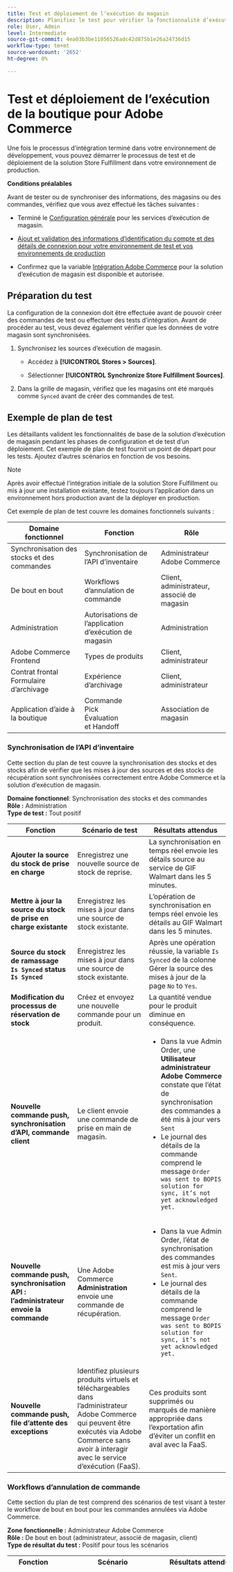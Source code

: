 ```yaml
---
title: Test et déploiement de l’exécution du magasin
description: Planifiez le test pour vérifier la fonctionnalité d’exécution de magasin. Les tests couvrent l’API de synchronisation du stock, le workflow d’exécution de bout en bout pour les commandes annulées, la gestion des utilisateurs de l’application Store Fulfillment et l’expérience d’archivage client.
role: User, Admin
level: Intermediate
source-git-commit: 4ea03b3be11056526adc42d875b1e26a24736d15
workflow-type: tm+mt
source-wordcount: '2652'
ht-degree: 0%

---
```



# Test et déploiement de l’exécution de la boutique pour Adobe Commerce

Une fois le processus d’intégration terminé dans votre environnement de développement, vous pouvez démarrer le processus de test et de déploiement de la solution Store Fulfillment dans votre environnement de production.

**Conditions préalables**

Avant de tester ou de synchroniser des informations, des magasins ou des commandes, vérifiez que vous avez effectué les tâches suivantes :

- Terminé le [Configuration générale](enable-general.md) pour les services d’exécution de magasin.

- [Ajout et validation des informations d’identification du compte et des détails de connexion pour votre environnement de test et vos environnements de production](connect-set-up-service.md#configure-store-fulfillment-account-credentials)

- Confirmez que la variable [Intégration Adobe Commerce](connect-set-up-service.md#configure-store-fulfillment-account-credentials) pour la solution d’exécution de magasin est disponible et autorisée.

## Préparation du test

La configuration de la connexion doit être effectuée avant de pouvoir créer des commandes de test ou effectuer des tests d’intégration. Avant de procéder au test, vous devez également vérifier que les données de votre magasin sont synchronisées.

1. Synchronisez les sources d’exécution de magasin.

   - Accédez à **[!UICONTROL Stores > Sources]**.

   - Sélectionner **[!UICONTROL Synchronize Store Fulfillment Sources]**.

1. Dans la grille de magasin, vérifiez que les magasins ont été marqués comme `Synced` avant de créer des commandes de test.

## Exemple de plan de test

Les détaillants valident les fonctionnalités de base de la solution d’exécution de magasin pendant les phases de configuration et de test d’un déploiement. Cet exemple de plan de test fournit un point de départ pour les tests. Ajoutez d’autres scénarios en fonction de vos besoins.

>[!NOTE]
>
>Après avoir effectué l’intégration initiale de la solution Store Fulfillment ou mis à jour une installation existante, testez toujours l’application dans un environnement hors production avant de la déployer en production.

Cet exemple de plan de test couvre les domaines fonctionnels suivants :

| Domaine fonctionnel | Fonction | Rôle |
|-------------------------------------|------------------------------------------|----------------------------------|
| Synchronisation des stocks et des commandes | Synchronisation de l’API d’inventaire | Administrateur Adobe Commerce |
| De bout en bout | Workflows d’annulation de commande | Client, administrateur, associé de magasin |
| Administration | Autorisations de l’application d’exécution de magasin | Administration |
| Adobe Commerce Frontend | Types de produits | Client, administrateur |
| Contrat frontal</br>Formulaire d’archivage | Expérience d’archivage | Client, administrateur |
| Application d’aide à la boutique | Commande</br>Pick</br>Évaluation</br>et Handoff | Association de magasin |




### Synchronisation de l’API d’inventaire

Cette section du plan de test couvre la synchronisation des stocks et des stocks afin de vérifier que les mises à jour des sources et des stocks de récupération sont synchronisées correctement entre Adobe Commerce et la solution d’exécution de magasin.

**Domaine fonctionnel**: Synchronisation des stocks et des commandes</br>
**Rôle :** Administration</br>
**Type de test :** Tout positif

<table>
<thead>
<tr>
<th>Fonction</th>
<th>Scénario de test</th>
<th>Résultats attendus</th>
</tr>
</thead>
<tbody>
<tr>
<td><strong>Ajouter la source du stock de prise en charge</strong></td>
<td>Enregistrez une nouvelle source de stock de reprise.</td>
<td>La synchronisation en temps réel envoie les détails source au service de GIF Walmart dans les 5 minutes.</td>
</tr>
<tr>
<td><strong>Mettre à jour la source du stock de prise en charge existante</strong></td>
<td>Enregistrez les mises à jour dans une source de stock existante.</td>
<td>L’opération de synchronisation en temps réel envoie les détails au GIF Walmart dans les 5 minutes.</td>
</tr>
<tr>
<td><strong>Source du stock de ramassage</br><code>Is Synced</code> status</br><code>Is Synced</code></strong></td>
<td>Enregistrez les mises à jour dans une source de stock existante.</td>
<td>Après une opération réussie, la variable <code>Is Synced</code> de la colonne Gérer la source des mises à jour de la page <code>No</code> to <code>Yes</code>.</td>
</tr>
<tr>
<td><strong>Modification du processus de réservation de stock</strong></td>
<td>Créez et envoyez une nouvelle commande pour un produit.</td>
<td>La quantité vendue pour le produit diminue en conséquence.</td>
</tr>
<tr>
<td><strong>Nouvelle commande push, synchronisation d’API, commande client</strong></td>
<td>Le client envoie une commande de prise en main de magasin.</td>
<td><ul><li>Dans la vue Admin Order, une <strong>Utilisateur administrateur Adobe Commerce</strong> constate que l’état de synchronisation des commandes a été mis à jour vers <code>Sent</code></li><li>Le journal des détails de la commande comprend le message <code>Order was sent to BOPIS solution for sync, it’s not yet acknowledged yet.</code></li></ul></td>
</tr>
<tr>
<td><strong>Nouvelle commande push, synchronisation API : l’administrateur envoie la commande</strong></td>
<td>Une Adobe Commerce <strong>Administration</strong> envoie une commande de récupération.</td>
<td><ul><li>Dans la vue Admin Order, l’état de synchronisation des commandes est mis à jour vers <code>Sent</code>.</li><li>Le journal des détails de la commande comprend le message <code>Order was sent to BOPIS solution for sync, it’s not yet acknowledged yet.</code></li></ul></td>
</tr>
<tr>
<td><strong>Nouvelle commande push, file d’attente des exceptions<strong></td>
<td>Identifiez plusieurs produits virtuels et téléchargeables dans l’administrateur Adobe Commerce qui peuvent être exécutés via Adobe Commerce sans avoir à interagir avec le service d’exécution (FaaS).</td>
<td>Ces produits sont supprimés ou marqués de manière appropriée dans l’exportation afin d’éviter un conflit en aval avec la FaaS.</td>
</tr>
</tbody>
</table>

### Workflows d’annulation de commande

Cette section du plan de test comprend des scénarios de test visant à tester le workflow de bout en bout pour les commandes annulées via Adobe Commerce.

**Zone fonctionnelle :** Administrateur Adobe Commerce</br>
**Rôle :** De bout en bout (administrateur, associé de magasin, client)</br>
**Type de résultat du test :** Positif pour tous les scénarios

<table style="table-layout:fixed">
<tr>
<th>Fonction</th>
<th>Scénario</th>
<th>Résultats attendus</th>
</tr>
<tr>
<td><strong>Annulation complète de commande</strong></td>
<td><ol>
<li>Ordre de priorité.</li>
<li>Attendez que la commande soit synchronisée.</li>
<li>Vérifier la création d'une facture (le cas échéant autoriser et enregistrer) à réception de l'email de facture.</li>
<li>Créez une Note de crédit avec tous les produits commandés depuis la vue Facture.</li>
</ol>
</td>
<td>
<ul>
<td>
<li>Historique des commandes mis à jour avec <code>We refunded $X online. Transaction ID: transactionID</code> et <code>Received Cancel acknowledgment from the BOPIS solution.</code></li>
<li>L’état de la commande est <code>Closed</code>. (Nous avons défini la vérification des paiements maintenant.)</li>
<li>Note de crédit créée dans Adobe Commerce. (Attendez que cron fonctionne.)</li>
<li>Si tous les éléments sont sélectionnés, ils sont alors prêts pour le courrier électronique de récupération. <code>DISPLAY COMMENT HISTORY</code> affiche <code>Order is ready for pickup</code> (<code>CUSTOMER NOTIFIED</code> indicateur <code>true</code>.)</li>
<li>Si tous les éléments ne sont pas sélectionnés, le courrier électronique d’annulation et l’ HISTORIQUE DU COMMENTAIRE AFFICHAGE s’affichent. <code>Order has been canceled - all items were not available</code></li>
<li><code>CUSTOMER NOTIFIED</code> indicateur <code>true</code>.)</li>
</ul>
</td>
</tr>
<tr><td><strong>Annulation partielle de la commande<strong></td>
<td>
<ol>
<li>Passer commande avec au moins deux produits.</li>
<li>Attendez que la commande soit synchronisée.</li>
<li>Vérifier que la facture a été créée (si autoriser et enregistrer) et que le courrier électronique de facture a été reçu.</li>
<li>Patientez deux heures pour le règlement des transactions.</li>
<li>Créez une Note de crédit avec uniquement une partie des produits commandés à partir de la vue Facture.</li>
</td>
<td>
<ul>
<li>Mise à jour de l’historique des commandes : <code>We refunded $X online. Transaction ID: transactionID</code></li>
<li>Mise à jour de l’historique des commandes : <code>Order notified as partly canceled at: Date and Hour</code></li>
<li>Réception de l'email de remboursement de la commande : <code>$x amount was refunded</code></li>
<li>L’état de la commande est <code>Processing</code>.</li>
<li>Note de crédit créée dans Adobe Commerce (attendez que cron fonctionne).</li>
<li>Si certains éléments n’ont pas été sélectionnés, vérifiez que la variable [!UICONTROL Ready for Pickup] l'email avec la section nilpick or return s'affiche. <code>DISPLAY COMMENT HISTORY</code> affiche <code>Order is ready for pickup, but some items not available.</code>.</li>
<li><code>CUSTOMER NOTIFIED</code> indicateur <code>true</code>.</li>
</ul>
</td>
</tr>
<td><strong>Prêt pour la récupération</br></br>Annulation complète</br>(tous les produits sont définis comme sélectionnés avec 0 quantité)</br></strong></td>
<td>
<ol>
<li>Placez la commande.</li>
<li>Attendez que la commande soit synchronisée.</li>
<li>Vérifier que la facture a été créée (si autoriser et enregistrer) et que le courrier électronique de facture a été reçu.</li>
<li>Accédez à Postman et exécutez la demande Prêt pour la collecte avec tous les produits définis comme <code>picked</code> avec <code>0 qty</code>.</li>
</ol>
</td>
<td>
<ul>
<li>Historique des commandes mis à jour : <code>We refunded $X offline</code></li>
<li>L’état de la commande est <code>CLOSED</code>.
<li>L’avoir est créé. (Attendez que cron fonctionne.)</li>
<li>Réception de l’e-mail de remboursement : <code>$x amount was refunded</code></li>
<li>Envoi de l’email d’annulation de commande.</li>
</ul>
</td>
</tr>
<tr>
<td><strong>Prêt pour la récupération - Annulation partielle</strong></br></br><strong>(Certains produits sont sélectionnés, d’autres le sont avec . <code>0 qty</code>)</strong>
</td>
<td>
<ol>
<li>Placez la commande.</li>
<li>Attendez que la commande soit synchronisée.</li>
<li>Vérifier que la facture a été créée (si autoriser et enregistrer) et que le courrier électronique de facture a été reçu.</li>
<li>Accédez à Postman et exécutez la demande Prêt pour la collecte avec une partie des produits définis comme sélectionnés avec 0 quantité et le reste d’entre eux sélectionnés.</li>
</ol>
</td>
<td>
<ul>
<li><code>Your order is ready for pickup</code> avec [!UICONTROL Ready for Pickup Items] et [!UICONTROL Canceled Items] des tables. </li>
<li>L’état de la commande est PRÊT À ÊTRE SÉLECTIONNÉ. </li>
<li>Historique des commandes mis à jour : <code>We refunded $X offline.</code>
<li>Historique des commandes mis à jour : <code>Order notified as partly canceled at: Date and hour</code>
<li>Réception de l’e-mail de remboursement : <code>$x amount was refunded</code>
<li>La note de crédit est créée. (Attendez que cron fonctionne.)</li>
</ul>
</td>
</tr>
<tr>
<td><strong>Prêt pour la récupération - Annulation partielle</br></br>Certains produits sont sélectionnés, d’autres le sont avec . <code>0 qty</code>)</strong>
</td>
<td><ol>
<li>Placez la commande.</li>
<li>Attendez que la commande soit synchronisée.</li>
<li>Vérifier que la facture a été créée (si autoriser et enregistrer) et que le courrier électronique de facture a été reçu.</li>
<li>Accédez à Postman et exécutez la demande Prêt pour la collecte avec une partie des produits définis comme sélectionnés avec 0 quantité et le reste d’entre eux sélectionnés.</li>
</ol>
</td>
<td><ul>
<li><code>Your order is ready for pickup</code> avec [!UICONTROL Ready for Pickup Items] et [!UICONTROL Canceled Items] des tables. </li>
<li>L’état de la commande est PRÊT À ÊTRE SÉLECTIONNÉ. </li>
<li>Historique des commandes mis à jour : <code>We refunded $X offline.</code>
<li>Historique des commandes mis à jour : <code>Order notified as partly canceled at: Date and hour</code>
<li>Réception de l’e-mail de remboursement : <code>$x amount was refunded</code>
<li>La note de crédit est créée. (Attendez que cron fonctionne.)</li>
</ul>
</td>
</tr>
<tr>
<td><strong>Distribué (pendant la diffusion) </br></br>Annulation complète (tous les produits sont définis comme rejetés)</strong>
</td>
<td>
<ol>
<li>Placez la commande.</li>
<li>Attendez que la commande soit synchronisée.</li>
<li>Vérifier que la facture a été créée (si autoriser et enregistrer) et que le courrier électronique de facture a été reçu.</li>
<li>Accédez à Postman et exécutez la demande Prêt pour la collecte avec tous les produits définis comme sélectionnés.</li>
<li>Ouvrez votre boîte mail, recherchez l'email Prêt pour la collecte . Cliquez ensuite sur **[!UICONTROL Confirm Arrival]**.</li>
<li>Archivez-vous.</li>
<li>Accédez à Postman et exécutez la requête Distribué avec tous les produits définis comme rejetés.</li>
</ol>
<td><ul>
<li>Historique des commandes mis à jour : <code>We refunded $X offline.</code></li>
<li>Réception de l’e-mail de remboursement : <code>$x amount was refunded</code></li>
<li>L’état est défini sur <code>CLOSED</code>.</li>
<li>Note de crédit créée. (Attendez que cron fonctionne.)</li>
</ul>
</td>
</tr>
<tr>
<td><strong>Distribué (pendant la diffusion)</br></br>Annulation partielle</br>(Certains produits sont délivrés ; certains sont rejetés.)</strong>
</br></td>
<td>
<ol>
<li>Placez la commande.</li>
<li>Attendez que la commande soit synchronisée.</li>
<li>Vérifier que la facture a été créée (si autoriser et enregistrer) et que le courrier électronique de facture a été reçu.</li>
<li>Accédez à Postman, puis exécutez la demande Prêt pour la collecte avec tous les produits définis comme sélectionnés.</li>
<li>Ouvrez votre boîte aux lettres. Recherchez l’e-mail Prêt pour la collecte et sélectionnez <code>Confirm Arrival</code>.</li>
<li>Archivez-vous.</li>
<li>Accédez à Postman et exécutez la requête Distribué en définissant certains produits sur Distribued et d’autres sur reject</li>
</ol>
</td>
<td>
<li>Historique des commandes mis à jour : <code>We refunded $X offline</code></li>
<li><code>Order notified as partly canceled at: Date and Hour</code>
<li>Réception de l’e-mail de remboursement : <code>$x amount was refunded</code>
<li>État de la commande défini sur <code>Ready for pickup Dispensed</code>
<li>Note de crédit créée. (Attendez que cron fonctionne.)</li>
</td>
</tr>
<tr>
<td> <strong>Nouvelle RAM après retour (complète)</strong>
</td>
<td>
<ol>
<li>Placez la commande.</li>
<li>Attendez que la commande soit synchronisée.</li>
<li>Vérifiez que la facture a été créée (le cas échéant autoriser et capturer) et que le courrier électronique de facture a été reçu.</li>
<li>Sélectionnez tous les produits avec Postman.</li>
<li>Archivez-vous.</li>
<li>Fais un passe-temps.</li>
<li>Dans l’ordre, sélectionnez<strong>[!UICONTROL Create returns]=
<li>Créez la zone de gestion régionale.</li>
</ol>
</td>
<td>
<ul>
<li>La RAM a été créée et s’affiche sous la <strong>[!UICONTROL Returns]</b> dans la vue Commande.</li>
<li>Le client a reçu un e-mail de confirmation RMA.</li>
</ul>
</td>
</tr>
<tr>
<td><strong>Nouvelle RAM après retour — Partiel</strong>
</td>
<td>
<ol>
<li>Placez la commande.</li>
<li>Attendez que la commande soit synchronisée.</li>
<li>Vérifier que la facture a été créée (si autoriser et enregistrer) et que le courrier électronique de facture a été reçu.</li>
<li>Sélectionnez tous les produits avec Postman.</li>
<li>Archivez-vous.</li>
<li>Fais un passe-temps.</li>
<li>Exécutez la commande, puis sélectionnez  <strong>[!UICONTROL Create returns]</strong></li>
<li>Créez la RAM avec une partie des produits commandés.</li>
</ol>
<td>
<ul>
<li>RMA créée et affichée sous <strong>[!UICONTROL Returns]</strong> dans la vue Commande.</li>
<li>Le client a reçu l’e-mail de confirmation de la RMA.</li>
<li>Après avoir créé la RAM, obtenez l’autorisation RMA : Depuis l’administrateur, accédez à <strong>[!UICONTROL Sales > Returns]</strong>. Sélectionnez la RMA que vous avez créée et autorisez-la.</li>
<li>Vérifiez que le client a reçu l’e-mail de confirmation d’autorisation RMA.</li>
<li>Vérifiez que le remboursement a été ajouté à l'historique des transactions et des commandes.</li>
</ul>
</td>
</tr>
</table>


### Autorisations de l’application d’exécution de magasin

Cette section du plan de test couvre la gestion de compte pour les utilisateurs de l’application d’exécution de magasin.

- Vérifiez qu’un associé de magasin peut s’authentifier auprès d’un nouveau compte utilisateur créé à partir de l’administrateur Adobe Commerce.
- Confirmez que les mises à jour des comptes existants sont appliquées avec succès.

**Zone fonctionnelle :** Administrateur Adobe Commerce</br>
**Rôle :** Administrateur, associé de magasin</br>
**Type de test :** Tout positif

<table style="table-layout:auto">
<tr>
<th>Fonction</th>
<th>Scénario</th>
<th>Résultats attendus</th>
</tr>
<tr>
<td><strong>Gestion des comptes d’utilisateurs - Créer un compte</strong></br></br>
</td>
<td>
<ol>
<li><strong>Administration</strong> — Connectez-vous à l’administrateur Adobe Commerce</li>
<li>Accédez à <strong>[!UICONTROL System] &gt; Autorisations de l’application d’exécution de magasin &gt; Tous les utilisateurs de l’application d’exécution de magasin</strong></li>
<li><strong>Ajouter un nouvel utilisateur.</strong></li>
</ol>
<td>
<ul>
<li>Compte créé avec succès.</li>
<li>Le compte Nouvel utilisateur s’affiche sur la page [!UICONTROL Store Fulfillment Users] tableau de bord.</li>
<li><strong>Association de magasin</strong> connectez-vous à l’application d’aide à la boutique avec un nouveau compte d’utilisateur.</li>
</ul>
</td>
</tr>
<tr>
<td><strong>Gestion des comptes d’utilisateurs - Mettre à jour le compte d’utilisateur existant</strong>
</td>
<td>
<ol>
<li>Connectez-vous à l’administrateur Adobe Commerce avec le compte d’utilisateur administrateur.</li>
<li>Accédez à <strong>[!UICONTROL System] &gt; Autorisations de l’application d’exécution de magasin &gt; Tous les utilisateurs de l’application d’exécution de magasin</strong>.</li>
<li>Dans la liste Compte d’utilisateur , ouvrez un compte d’utilisateur principal existant en sélectionnant <strong>[!UICONTROL Edit]</strong>.
<li>Désactivez le compte en modifiant les <strong>[!UICONTROL Is Active]</strong> to <strong>Non</strong>.</li>
</ol>
</td>
<td>
<ul>
<li>Sur le <strong>[!UICONTROL Store Fulfillment App Users]</strong> tableau de bord, l’état du compte mis à jour a été remplacé par <strong>[!UICONTROL Inactive]</strong>.</li>
<li>L’association de magasin ne peut pas se connecter à l’application d’assistance de magasin avec les informations d’identification du compte inactif.</li>
</ul>
</td>
</tr>
</table>

## Types de produits Adobe Commerce

Les scénarios de test pour les types de produits Adobe Commerce vérifient que les clients voient les informations appropriées sur les produits, les stocks et les méthodes de diffusion pour différents types de produits :

- [!UICONTROL Configurable]
- [!UICONTROL Grouped]
- [!UICONTROL Virtual]
- [!UICONTROL Bundle products] dans le storefront Adobe Commerce.

**Zone fonctionnelle :** Adobe Commerce Frontend</br>
**Rôle :** Utilisateur de l’application d’assistance de la boutique (associé au magasin)</br>
**Type de test :** Tout positif

<table style="table-layout:auto">
<tr>
<th>Fonction</th>
<th>Scénario</th>
<th>Commentaires</th>
</tr>
<tr>
<td><strong>Produits configurables</strong>
</td>
<td>
<ul>
<li>Vérifiez que l’utilisateur ne peut afficher que ces options configurables, quelle source est activée, quel stock est affecté et qu’il existe certains éléments en stock, et vérifiez les produits enfants.</li>
<li>Vérifiez que lorsque vous sélectionnez un autre magasin, les options qui ne sont pas disponibles s’affichent comme barré.</li>
<li>Vérifiez que si l’utilisateur sélectionne un autre magasin, les options configurables ne sont pas sélectionnées.</li>
<li>Vérifiez que si un produit configurable est déjà dans le panier et qu’un utilisateur sélectionne un autre magasin, le produit s’affiche comme étant en rupture de stock.</li>
</ul>
</td>
<td></td>
</td>
</tr>
<tr>
<td><strong>Produits regroupés</strong>
</td>
<td>
<ul>
<li>Vérifiez que les méthodes de diffusion et [!UICONTROL Add to cart] sont désactivés pour le client lorsque tous les produits enfants ont
<code>qty</code> défini sur <code>0</code>.</li>
<li>Vérifier que les méthodes de diffusion sont activées pour le client lorsqu’au moins un des produits enfants possède <code>qty</code> défini sur <code>0.</code></li>
<li>Vérifiez que [!UICONTROL Store Pickup Delivery] n’est visible et principale que pour les produits qui ont [!UICONTROL Available for Store Pickup] activée. (Vérifiez le produit enfant.)</li>
</ul>
</td>
<td></td>
</tr>
<tr>
<td><strong>Produits virtuels</strong>
</td>
<td>
Vérifiez que les produits virtuels n’offrent pas la variable  [!UICONTROL In-store Pickup] méthode de diffusion.
<td></td>
</td>
</tr>
<tr>
<td><strong>Lot de produits</strong>
</td>
<td>
<ul>
<li>Vérifiez si au moins un produit enfant a [!UICONTROL Available for Store Pickup] désactivée, l’option de remise Stocker le ticket n’est pas disponible pour le client.</li>
<li>Vérifiez si au moins un produit enfant a [!UICONTROL Available for Home Delivery] désactivée, l’option Diffusion sur l’accueil n’est pas disponible pour le client.</li>
<li>Vérifiez si au moins un des produits enfants d’un lot est en rupture de stock, le lot (produit parent) est également affiché comme [!UICONTROL Out of stock].</li>
</ul>
</td>
<td></td>
</tr>
<tbody>
</table>

## Expérience d’archivage

Cette section du plan de test couvre l’ expérience d’archivage des commandes de nettoyage de magasin pour les fonctionnalités suivantes :

- Autre contact de sélection : vérifiez le processus d’ajout d’une [!UICONTROL Alternate Pickup Contact] et en sélectionnant un [!UICONTROL Preferred Contact] dans les commandes de nettoyage de la boutique.

- Archivage du formulaire : vérifiez le processus d’envoi d’une demande d’archivage pour les commandes de récupération du magasin.

**Domaines fonctionnels :** Achat de panier, formulaire d’archivage pour les commandes de prise en main du magasin</br>
**Rôle :** Administrateur, client, associé de magasin</br>
**Type de test :** Tout positif

### Autre contact de collecte


**Zone fonctionnelle :** Achat de panier</br>
**Rôle :** Client</br>
**Type de test :** Tout positif

<table style="table-layout:auto">
<tr>
<th>Fonction</th>
<th>Scénario</th>
<th>Résultats attendus</th>
</tr>
<tr>
<td><strong>Autre contact de collecte</br>
Archivage</br><strong>
</td>
<td>
Un client envoie une commande avec l’option Sélecteur en magasin .</td>
<td>Pendant le processus de passage en caisse, le client voit la variable [!UICONTROL Alternate Pickup Contact] l’option de l’étape Expédition .
</td>
</tr>
<tr>
<td><strong>Autre contact de sélection Préféré, Archivage</strong>
<td>
Un client envoie une commande avec l’option Sélecteur en magasin . Lors du passage en caisse, le client ajoute une [!UICONTROL Alternate Pickup Contact].</td>
<td>Pendant le processus de passage en caisse, le client voit la variable [!UICONTROL Preferred Contact] sur l’étape d’expédition.</td>
</td>
</tr>
<tr>
<td><strong>Autres coordonnées de contact de collecte, Archivage</strong>
</td>
<td>
Un client envoie une commande avec l’option Sélecteur en magasin . Pendant le passage en caisse, le client sélectionne [!UICONTROL Alternate Pickup Contact] sur l’étape d’expédition.
</td>
<td>Le client voit les options de saisie pour saisir les coordonnées : [!UICONTROL First name], [!UICONTROL Last name], [!UICONTROL Phone], et [!UICONTROL Email].</td>
</tr>
<tr>
<td><strong>Autre ticket, archiver un courrier électronique</strong>
</td>
<td>Un client envoie une commande avec l’option Sélecteur en magasin . Pendant le passage en caisse, le client sélectionne [!UICONTROL Alternate Pickup Contact] sur l’étape d’expédition, ajoute les coordonnées et envoie la commande.</td>
<td>Le client et le contact suppléant reçoivent tous deux un e-mail d’archivage pour la commande.</td>
</tr>
<td><strong>Autre achat, détail de la commande</strong></td>
<td>Un client envoie une commande avec l’option Sélecteur en magasin . Pendant le passage en caisse, le client sélectionne [!UICONTROL Alternate Pickup Contact] sur l’étape d’expédition, ajoute les coordonnées et envoie la commande.</td>
<td>L’administrateur voit les coordonnées supplémentaires dans la commande enregistrée.</td>
</tr>
<tr>
<td><strong>Autre contact de collecte, vue de commande associée du magasin</strong>
</td>
<td>Un client envoie une commande avec l’option Sélecteur en magasin . Pendant le passage en caisse, le client sélectionne [!UICONTROL Alternate Pickup Contact] sur l’étape d’expédition, ajoute les coordonnées et envoie la commande.</td>
<td>L’associé du magasin peut voir les informations de contact supplémentaires sur la commande dans FaaS/ChaaS.</td>
</td>
</tr>
</tbody>
</table>

### Formulaire d’archivage


**Zone fonctionnelle :** Formulaire d’archivage</br>
**Rôle :** Client</br>
**Type de test :** Tout positif

<table style="table-layout:auto">
<tr>
<th>Fonction</th>
<th>Scénario</th>
<th>Résultats attendus</th>
</tr>
<tr>
<td><strong>Archivage de l’action : demande d’envoi</strong>
</td>
<td>Sur le formulaire d’archivage, un client remplit tous les champs requis et envoie la demande.</td>
<td>Le client reçoit une réponse de succès.</td>
</tr>
<tr>
<td><strong>Archivage dans l’action : affichez les détails de la requête</strong></td>
<td>Un client envoie une demande d’archivage avec succès.</td>
<td>L’état de la commande est mis à jour dans le système FaaS et l’associé du magasin peut voir les détails de la demande d’archivage dans la FaaS.
</td>
</tr>
<tr>
<td><strong>Archivage dans l’action : envoyer la demande une seule fois</strong></td>
<td>Après avoir envoyé une demande d’archivage, un client sélectionne une seconde fois le lien pour s’archiver.</td>
<td>Dans le formulaire d’archivage, le client ne voit pas d’option lui permettant de modifier ou de renvoyer le formulaire.</td>
</tr>
<tr>
<td><strong>Archiver l’action : confirmer l’arrivée</strong></td>
<td>Une commande de récupération en magasin est marquée comme prête à être récupérée dans la page Facebook. Le client reçoit un email Prêt pour la collecte et sélectionne [!UICONTROL Confirm Arrival].</td>
<td>Le client voit le formulaire d’archivage pour la commande.</td>
</tr>
</tbody>
</table>

## Application d’assistance pour la boutique

Cette section du plan de test couvre les scénarios de test des workflows de commande, de sélection et de remise dans l’application d’aide à la boutique.

**Zone fonctionnelle :** Application d’aide à la boutique</br>
**Rôle :** Association de magasin</br>
**Type de test :** Tout positif

<table style="table-layout:auto">
<tr>
<th>Fonction</th>
<th>Scénario</th>
<th>Résultats attendus</th>
</tr>
<tr>
<td>
<strong>Chemin simple où la sélection se déroule, sélection du curseur</strong></td>
<td>Sélectionnez des éléments uniques et multiquantité. Pas de clics et de ramassage côté serveur (avec transfert).
</td>
<td>
</td>
</tr>
<tr>
<td><strong>Sélection multi-commande : chemin heureux, saut de bordure</strong></td>
<td>Éléments uniques et multiquantité. Pas de clics et de ramassage côté serveur (avec évaluation)</td>
<td></td>
</tr>
<tr>
<td><strong>Sélection de commande unique : sélection de chemin d’accès heureux en magasin</strong></td>
<td>Éléments uniques et multiquantité. Pas de clics et pas de prise en charge instantanée (avec évaluation)</td>
<td>
</td>
</tr>
<tr>
<td><strong>Sélection multi-commande : chemin heureux, saut en magasin</strong></td>
<td>Sélectionnez des éléments uniques et multiquantité. Pas de clics et de ramassage côté serveur (avec transfert).</td>
<td></td>
</tr>
<tr>
<td><strong>Sélection de commande unique : chemin d’accès différent, sélection en magasin</strong></td>
<td>Sélectionnez des éléments uniques et multi-quantité avec les fonctions de sélection partielle et de sélection automatique, puis effectuez une reprise instantanée (avec évaluation).</td>
</td>
<td></td>
</tr>
<td><strong>Sélection multi-commande : pas de saut de chemin heureux</strong></td>
<td>Sélectionnez des éléments uniques et multi-quantité avec les fonctions de sélection partielle et de sélection automatique, puis effectuez une reprise instantanée (avec évaluation).</td>
<td></td>
</tr>
<td><strong>Sélection d’une seule commande : chemin non heureux, sélection côté serveur</strong></td>
<td>Sélectionnez des éléments uniques et multiquantité avec sélection partielle, sélection par clic et recadrage (avec évaluation).</strong></td>
</td>
<td></td>
</tr>
<tr><td><strong>Commande passée - annulée avant sélection</strong></td>
<td></td>
<td></td>
</tr>
<tr>
<td><strong>Commande passée - annulée avant remise</strong></td>
<td></td>
<td></td>
</tr>
<tr>
<td><strong>Ordre placé - Rechercher dans le module d’ordre</strong></td>
<td></td>
<td></td>
</tr>
<tr><td><strong>Commande passée : recherche et archivage manuel pour la remise</strong></td>
<td></td>
<td></td>
</tr>
<tr><td><strong>Ordre placé : tous les éléments non sélectionnés ou non disponibles marqués par le sélecteur</strong></td>
<td></td>
<td></td></tr>
<tr><td><strong>Commande placée avec des éléments de lot - sélection et remise</strong></td>
<td></td>
<td></td></tr>
<tr><td><strong>Commande passée - Passe avec rejet</strong></td>
<td></td>
<td></td></tr>
<tr><td><strong>Commande passée - Remettez-la avec rejet de tous les éléments.</strong></td>
<td></td>
<td></td></tr>
</tbody>
</table>



## Déployer

Une fois que vous avez vérifié que la solution a été configurée et testée selon vos spécifications, vous êtes prêt à déployer de l’évaluation vers la production.

Le déploiement et les tests varient selon votre infrastructure et vos capacités.

>[!TIP]
>
>Pour obtenir des instructions de déploiement, des listes de contrôle et des bonnes pratiques pour Adobe Commerce sur les projets d’infrastructure cloud, voir [Déployer votre boutique](https://devdocs.magento.com/cloud/live/stage-prod-live.html) dans la documentation destinée aux développeurs Adobe Commerce.




















